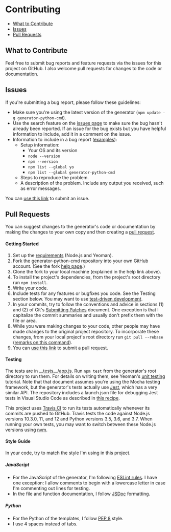 # Contributing

* [What to Contribute](#what-to-contribute)
* [Issues](#issues)
* [Pull Requests](#pull-requests)

<a id="what-to-contribute"></a>
## What to Contribute

Feel free to submit bug reports and feature requests via the issues for this project on GitHub. I also welcome pull requests for changes to the code or documentation.

<a id="issues"></a>
## Issues

If you're submitting a bug report, please follow these guidelines:

* Make sure you're using the latest version of the generator (`npm update -g generator-python-cmd`).
* Use the search feature on the [issues page](https://github.com/thinkulum/generator-python-cmd/issues) to make sure the bug hasn't already been reported. If an issue for the bug exists but you have helpful information to include, add it in a comment on the issue.
* Information to include in a bug report ([examples](https://github.com/yeoman/generator-generator/issues)):
    * Setup information:
        * Your OS and its version
        * `node --version`
        * `npm --version`
        * `npm list --global yo`
        * `npm list --global generator-python-cmd`
    * Steps to reproduce the problem.
    * A description of the problem. Include any output you received, such as error messages.

You can [use this link](https://github.com/thinkulum/generator-python-cmd/issues/new) to submit an issue.

<a id="pull-requests"></a>
## Pull Requests

You can suggest changes to the generator's code or documentation by making the changes to your own copy and then creating a [pull request](https://help.github.com/articles/about-pull-requests/).

#### Getting Started

1. Set up the [requirements](README.md#getting_started) (Node.js and Yeoman).
2. Fork the generator-python-cmd repository into your own GitHub account. (See the fork [help page](https://help.github.com/articles/fork-a-repo/).)
3. Clone the fork to your local machine (explained in the help link above).
4. To install the project's dependencies, from the project's root directory run `npm install`.
5. Write your code.
6. Include tests for any features or bugfixes you code. See the Testing section below. You may want to use [test-driven development](http://agiledata.org/essays/tdd.html).
7. In your commits, try to follow the conventions and advice in sections (1) and (2) of Git's [Submitting Patches](https://git.kernel.org/pub/scm/git/git.git/tree/Documentation/SubmittingPatches?id=HEAD) document. One exception is that I capitalize the commit summaries and usually don't prefix them with the file or area.
8. While you were making changes to your code, other people may have made changes to the original project repository. To incorporate these changes, from your local project's root directory run `git pull --rebase` ([remarks on this command](https://stackoverflow.com/questions/15602037/git-rebase-upstream-master-vs-git-pull-rebase-upstream-master)).
9. You can [use this link](https://github.com/thinkulum/generator-python-cmd/compare) to submit a pull request.

#### Testing

The tests are in [\_\_tests\_\_/app.js](__tests__/app.js). Run `npm test` from the generator's root directory to run them. For details on writing them, see Yeoman's [unit testing](http://yeoman.io/authoring/testing.html) tutorial. Note that that document assumes you're using the Mocha testing framework, but the generator's tests actually use [Jest](https://facebook.github.io/jest/), which has a very similar API. The repository includes a launch.json file for debugging Jest tests in Visual Studio Code as described in [this recipe](https://github.com/Microsoft/vscode-recipes/blob/master/debugging-jest-tests/README.md).

This project uses [Travis CI](http://travis-ci.org/) to run its tests automatically whenever its commits are pushed to GitHub. Travis tests the code against Node.js versions 10.3.0, 11, and 12 and Python versions 3.5, 3.6, and 3.7. When running your own tests, you may want to switch between these Node.js versions using [nvm](https://www.sitepoint.com/quick-tip-multiple-versions-node-nvm/).

#### Style Guide

In your code, try to match the style I'm using in this project.

##### JavaScript

* For the JavaScript of the generator, I'm following [ESLint rules](https://eslint.org/docs/rules/). I have one exception: I allow comments to begin with a lowercase letter in case I'm commenting out lines for testing.
* In the file and function documentation, I follow [JSDoc](https://jsdoc.app/) formatting.

##### Python

* For the Python of the templates, I follow [PEP 8](https://www.python.org/dev/peps/pep-0008/) style.
* I use 4 spaces instead of tabs.
